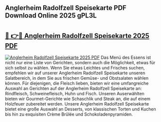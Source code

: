 ## Anglerheim Radolfzell Speisekarte PDF Download Online 2025 gPL3L

# <h2><a href="http://gcbdhy.nevu.top/?p=Anglerheim+Radolfzell+Speisekarte">🔗 👉🔴 Anglerheim Radolfzell Speisekarte 2025 PDF</a></h2>

[![Anglerheim Radolfzell Speisekarte 2025 PDF](https://i.imgur.com/dBaPXMq.png)](http://gcbdhy.nevu.top/?p=Anglerheim+Radolfzell+Speisekarte)
Das Menü des Essens ist nicht nur eine Liste von Gerichten, sondern auch die Möglichkeit, etwas für sich selbst zu wählen. Wenn Sie etwas Leichtes und Frisches suchen, empfehlen wir auf unserer Anglerheim Radolfzell Speisekarte unseren Salatbereich, in dem Sie aus frischen Gemüse- und Obstsalaten wählen können. Für diejenigen, die Fleisch lieben, bieten wir eine umfangreiche Auswahl an Gerichten auf der Anglerheim Radolfzell Speisekarte an: Rindfleisch, Schweinefleisch, Huhn und Fisch. Unseren Auserwählten bieten wir Gourmet-Gerichte wie Schaschlik und Steak an, die auf einem Holzfeuer zubereitet werden. Unsere Anglerheim Radolfzell Speisekarte bietet eine große Auswahl an Desserts, von klassischen Torten und Kuchen bis hin zu exquisiten Crème Brûlée und Schokoladenpyramiden.
